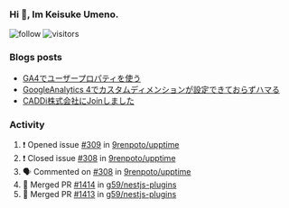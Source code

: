 ### Hi 👋, Im Keisuke Umeno.

<!--
**9renpoto/9renpoto** is a ✨ _special_ ✨ repository because its `README.md` (this file) appears on your GitHub profile.

Here are some ideas to get you started:

- 🔭 I’m currently working on ...
- 🌱 I’m currently learning ...
- 👯 I’m looking to collaborate on ...
- 🤔 I’m looking for help with ...
- 💬 Ask me about ...
- 📫 How to reach me: ...
- 😄 Pronouns: ...
- ⚡ Fun fact: ...
-->

![follow](https://img.shields.io/github/followers/9renpoto?label=Follow&style=social)
![visitors](https://komarev.com/ghpvc/?username=9renpoto&label=Profile%20views&color=0e75b6&style=flat)

### Blogs posts

<!-- BLOG-POST-LIST:START -->
- [GA4でユーザープロパティを使う](https://9renpoto.dev/2021/02/21/google-analytics-4-user-properties/)
- [GoogleAnalytics 4でカスタムディメンションが設定できておらずハマる](https://9renpoto.dev/2021/02/13/google-analytics-4/)
- [CADDi株式会社にJoinしました](https://9renpoto.dev/2020/12/05/join/)
<!-- BLOG-POST-LIST:END -->

### Activity

<!--START_SECTION:activity-->
1. ❗️ Opened issue [#309](https://github.com/9renpoto/upptime/issues/309) in [9renpoto/upptime](https://github.com/9renpoto/upptime)
2. ❗️ Closed issue [#308](https://github.com/9renpoto/upptime/issues/308) in [9renpoto/upptime](https://github.com/9renpoto/upptime)
3. 🗣 Commented on [#308](https://github.com/9renpoto/upptime/issues/308) in [9renpoto/upptime](https://github.com/9renpoto/upptime)
4. 🎉 Merged PR [#1414](https://github.com/g59/nestjs-plugins/pull/1414) in [g59/nestjs-plugins](https://github.com/g59/nestjs-plugins)
5. 🎉 Merged PR [#1413](https://github.com/g59/nestjs-plugins/pull/1413) in [g59/nestjs-plugins](https://github.com/g59/nestjs-plugins)
<!--END_SECTION:activity-->

<!--START_SECTION:waka-->
<!--END_SECTION:waka-->
